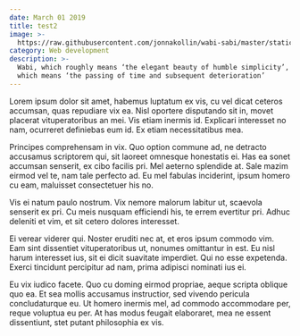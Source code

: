 ```yaml
---
date: March 01 2019
title: test2
image: >-
  https://raw.githubusercontent.com/jonnakollin/wabi-sabi/master/static/images/img_4139.jpg
category: Web development
description: >-
  Wabi, which roughly means ‘the elegant beauty of humble simplicity’, and sabi,
  which means ‘the passing of time and subsequent deterioration’
---
```

Lorem ipsum dolor sit amet, habemus luptatum ex vis, cu vel dicat ceteros accumsan, quas repudiare vix ea. Nisl oportere disputando sit in, movet placerat vituperatoribus an mei. Vis etiam inermis id. Explicari interesset no nam, ocurreret definiebas eum id. Ex etiam necessitatibus mea.



Principes comprehensam in vix. Quo option commune ad, ne detracto accusamus scriptorem qui, sit laoreet omnesque honestatis ei. Has ea sonet accumsan senserit, ex cibo facilis pri. Mel aeterno splendide at. Sale mazim eirmod vel te, nam tale perfecto ad. Eu mel fabulas inciderint, ipsum homero cu eam, maluisset consectetuer his no.



Vis ei natum paulo nostrum. Vix nemore malorum labitur ut, scaevola senserit ex pri. Cu meis nusquam efficiendi his, te errem evertitur pri. Adhuc deleniti et vim, et sit cetero dolores interesset.



Ei verear viderer qui. Noster eruditi nec at, et eros ipsum commodo vim. Eam sint dissentiet vituperatoribus ut, nonumes omittantur in est. Eu nisl harum interesset ius, sit ei dicit suavitate imperdiet. Qui no esse expetenda. Exerci tincidunt percipitur ad nam, prima adipisci nominati ius ei.



Eu vix iudico facete. Quo cu doming eirmod propriae, aeque scripta oblique quo ea. Et sea mollis accusamus instructior, sed vivendo pericula concludaturque eu. Ut homero inermis mel, ad commodo accommodare per, reque voluptua eu per. At has modus feugait elaboraret, mea ne essent dissentiunt, stet putant philosophia ex vis.
